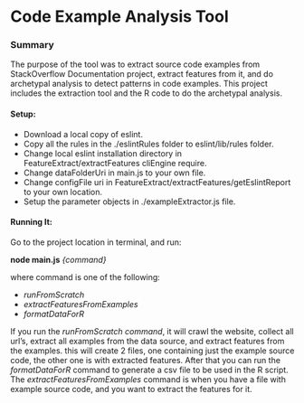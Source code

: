 # Code Example Analysis Tool

### Summary
The purpose of the tool was to extract source code examples from StackOverflow Documentation project, extract features from it, and do archetypal analysis to detect patterns in code examples. This project includes the extraction tool and the R code to do the archetypal analysis.

#### Setup:

- Download a local copy of eslint.
- Copy all the rules in the ./eslintRules folder to eslint/lib/rules folder.
- Change local eslint installation directory in FeatureExtract/extractFeatures cliEngine require.
- Change dataFolderUri in main.js to your own file.
- Change configFile uri in FeatureExtract/extractFeatures/getEslintReport to your own location.
- Setup the parameter objects in ./exampleExtractor.js file.

#### Running It:

Go to the project location in terminal, and run:

**node main.js** *{command}*

where command is one of the following:

- *runFromScratch*
- *extractFeaturesFromExamples*
- *formatDataForR*


If you run the *runFromScratch command*, it will crawl the website, collect all url’s, extract all examples from the data source, and extract features from the examples. this will create 2 files, one containing just the example source code, the other one is with extracted features. After that you can run the *formatDataForR* command to generate a csv file to be used in the R script.
The *extractFeaturesFromExamples* command is when you have a file with example source code, and you want to extract the features for it.
